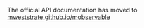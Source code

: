 The official API documentation has moved to [mweststrate.github.io/mobservable](https://mweststrate.github.io/mobservable/refguide/api.html)